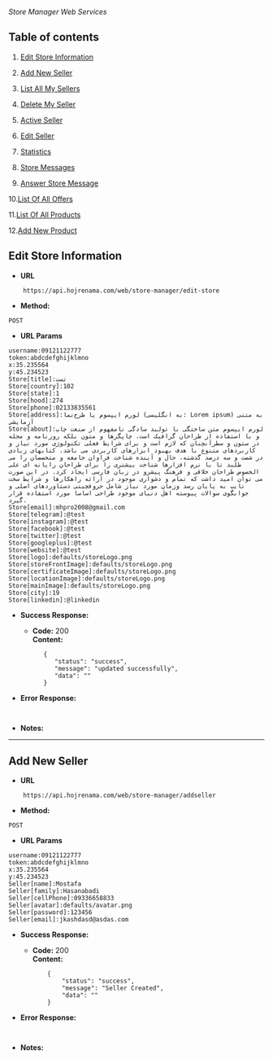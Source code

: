 *Store Manager Web Services*

Table of contents
---
1. [Edit Store Information](https://github.com/mosi1994/hojreapi-doc/blob/master/STORE_MANAGER_PROFILE.md#edit-store-information) 

2. [Add New Seller](https://github.com/mosi1994/hojreapi-doc/blob/master/STORE_MANAGER_PROFILE.md#add-new-seller) 

3. [List All My Sellers](https://github.com/mosi1994/hojreapi-doc/blob/master/STORE_MANAGER_PROFILE.md#list-all-my-sellers)

4. [Delete My Seller]()

5. [Active Seller]()

6. [Edit Seller]()

7. [Statistics]()

8. [Store Messages]()

9. [Answer Store Message]()

10.[List Of All Offers]()

11.[List Of All Products]()

12.[Add New Product]()

**Edit Store Information**
----

* **URL**

```  
    https://api.hojrenama.com/web/store-manager/edit-store
```  
    
* **Method:**
 ```  
POST
 ```
*  **URL Params**

```
username:09121122777
token:abdcdefghijklmno
x:35.235564
y:45.234523
Store[title]:تست
Store[country]:102
Store[state]:1
Store[hood]:274
Store[phone]:02133835561
Store[address]:لورم ایپسوم یا طرح‌نما (به انگلیسی: Lorem ipsum) به متنی آزمایشی
Store[about]:لورم ایپسوم متن ساختگی با تولید سادگی نامفهوم از صنعت چاپ و با استفاده از طراحان گرافیک است. چاپگرها و متون بلکه روزنامه و مجله در ستون و سطرآنچنان که لازم است و برای شرایط فعلی تکنولوژی مورد نیاز و کاربردهای متنوع با هدف بهبود ابزارهای کاربردی می باشد. کتابهای زیادی در شصت و سه درصد گذشته، حال و آینده شناخت فراوان جامعه و متخصصان را می طلبد تا با نرم افزارها شناخت بیشتری را برای طراحان رایانه ای علی الخصوص طراحان خلاقی و فرهنگ پیشرو در زبان فارسی ایجاد کرد. در این صورت می توان امید داشت که تمام و دشواری موجود در ارائه راهکارها و شرایط سخت تایپ به پایان رسد وزمان مورد نیاز شامل حروفچینی دستاوردهای اصلی و جوابگوی سوالات پیوسته اهل دنیای موجود طراحی اساسا مورد استفاده قرار گیرد.
Store[email]:mhpro2008@gmail.com
Store[telegram]:@test
Store[instagram]:@test
Store[facebook]:@test
Store[twitter]:@test
Store[googleplus]:@test
Store[website]:@test
Store[logo]:defaults/storeLogo.png
Store[storeFrontImage]:defaults/storeLogo.png
Store[certificateImage]:defaults/storeLogo.png
Store[locationImage]:defaults/storeLogo.png
Store[mainImage]:defaults/storeLogo.png
Store[city]:19
Store[linkedin]:@linkedin
```

* **Success Response:**
  

  * **Code:** 200 <br />
    **Content:** 
    ```
       {
          "status": "success",
          "message": "updated successfully",
          "data": ""
       }
    ```

* **Error Response:**
    ```
         
    ```
 
* **Notes:**


---

**Add New Seller**
----

* **URL**

```  
    https://api.hojrenama.com/web/store-manager/addseller
```  
    
* **Method:**
 ```  
POST
 ```
*  **URL Params**

```
username:09121122777
token:abdcdefghijklmno
x:35.235564
y:45.234523
Seller[name]:Mostafa
Seller[family]:Hasanabadi
Seller[cellPhone]:09336658833
Seller[avatar]:defaults/avatar.png
Seller[password]:123456
Seller[email]:jkashdasd@asdas.com
```

* **Success Response:**
  

  * **Code:** 200 <br />
    **Content:** 
    ```
        {
            "status": "success",
            "message": "Seller Created",
            "data": ""
        }
    ```

* **Error Response:**
    ```
         
    ```
 
* **Notes:**

